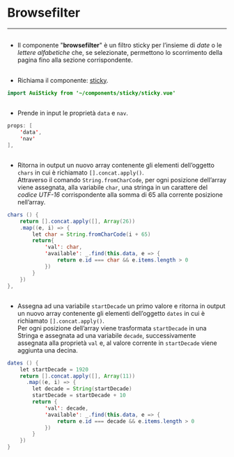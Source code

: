 # Browsefilter  

<hr>  

##

- Il componente "**browsefilter**" è un filtro sticky per l’insieme di *date* o le *lettere alfabetiche* che, se selezionate, permettono lo scorrimento della pagina fino alla sezione corrispondente.  

##

- Richiama il componente: [sticky](sticky.md).  

```java
import AuiSticky from '~/components/sticky/sticky.vue'
```
##

- Prende in input le proprietà ```data``` e ```nav```.  

```java
props: [
	'data',
	'nav'
],
```
##

- Ritorna in output un nuovo array contenente gli elementi dell’oggetto ```chars``` in cui è richiamato ```[].concat.apply()```.  
Attraverso il comando ```String.fromCharCode```, per ogni posizione dell’array viene assegnata, alla variabile ```char```, una stringa in un carattere del *codice UTF-16* corrispondente alla somma di 65 alla corrente posizione nell’array.  

```java
chars () {
	return [].concat.apply([], Array(26))
	.map((e, i) => {
		let char = String.fromCharCode(i + 65)
		return{
			'val': char,
			'available': _.find(this.data, e => {
				return e.id === char && e.items.length > 0
			})
		}
	})
},
```
##

- Assegna ad una variabile ```startDecade``` un primo valore e ritorna in output un nuovo array contenente gli elementi dell’oggetto ```dates``` in cui è richiamato ```[].concat.apply()```.  
Per ogni posizione dell’array viene trasformata ```startDecade``` in una Stringa e assegnata ad una variabile ```decade```, successivamente assegnata alla proprietà ```val``` e, al valore corrente in ```startDecade``` viene aggiunta una decina.  

```java
dates () {
	let startDecade = 1920
	return [].concat.apply([], Array(11))
	  .map((e, i) => {
		let decade = String(startDecade)
		startDecade = startDecade + 10
		return {
			'val': decade,
			'available': _.find(this.data, e => {
				return e.id === decade && e.items.length > 0
			})
		}
	})
}
```
